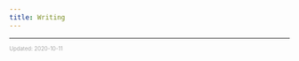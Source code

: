 ```yaml
---
title: Writing
---
```


---

<sup><sub><font color="#a6a6a6">Updated: 2020-10-11</font></sub></sup>
